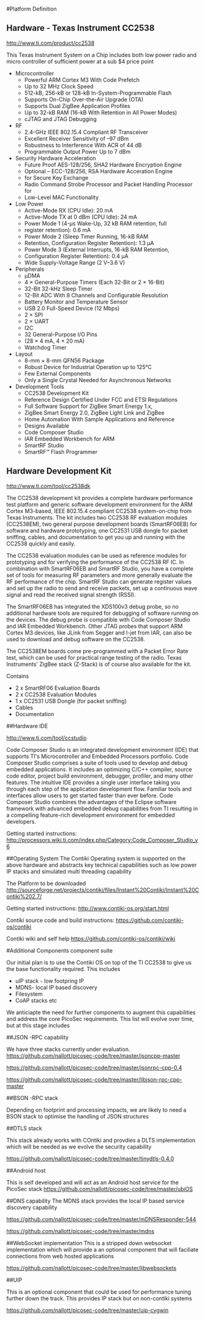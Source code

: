 #Platform Definition

## Hardware - Texas Instrument CC2538
 http://www.ti.com/product/cc2538

This Texas Instrument System on a Chip includes both low power radio and micro controller of sufficient power at a sub $4 price point 


- Microcontroller
	- Powerful ARM Cortex M3 With Code Prefetch
	- Up to 32 MHz Clock Speed
	- 512-kB, 256-kB or 128-kB In-System-Programmable Flash
	- Supports On-Chip Over-the-Air Upgrade (OTA)
	- Supports Dual ZigBee Application Profiles
	- Up to 32-kB RAM (16-kB With Retention in All Power Modes)
	- cJTAG and JTAG Debugging
- RF
	- 2.4-GHz IEEE 802.15.4 Compliant RF Transceiver
	- Excellent Receiver Sensitivity of –97 dBm
	- Robustness to Interference With ACR of 44 dB
	- Programmable Output Power Up to 7 dBm
- Security Hardware Acceleration
	- Future Proof AES-128/256, SHA2 Hardware Encryption Engine
	- Optional – ECC-128/256, RSA Hardware Acceration Engine 
	- for Secure Key Exchange
	- Radio Command Strobe Processor and Packet Handling Processor for 
	- Low-Level MAC Functionality
- Low Power
	- Active-Mode RX (CPU Idle): 20 mA
	- Active-Mode TX at 0 dBm (CPU Idle): 24 mA
	- Power Mode 1 (4-µs Wake-Up, 32 kB RAM retention, full 
	- register retention): 0.6 mA
	- Power Mode 2 (Sleep Timer Running, 16-kB RAM 
	- Retention, Configuration Register Retention): 1.3 µA
	- Power Mode 3 (External Interrupts, 16-kB RAM Retention, 
	- Configuration Register Retention): 0.4 μA
	- Wide Supply-Voltage Range (2 V–3.6 V)
- Peripherals
	- µDMA
	- 4 × General-Purpose Timers (Each 32-Bit or 2 × 16-Bit)
	- 32-Bit 32-kHz Sleep Timer
	- 12-Bit ADC With 8 Channels and Configurable Resolution
	- Battery Monitor and Temperature Sensor
	- USB 2.0 Full-Speed Device (12 Mbps)
	- 2 × SPI
	- 2 × UART
	- I2C
	- 32 General-Purpose I/O Pins 
	- (28 × 4 mA, 4 × 20 mA)
	- Watchdog Timer
- Layout
	- 8-mm × 8-mm QFN56 Package
	- Robust Device for Industrial Operation up to 125°C
	- Few External Components
	- Only a Single Crystal Needed for Asynchronous Networks
- Development Tools
	- CC2538 Development Kit
	- Reference Design Certified Under FCC and ETSI Regulations
	- Full Software Support for ZigBee Smart Energy 1.x, 
	- ZigBee Smart Energy 2.0, ZigBee Light Link and ZigBee 
	- Home Automation With Sample Applications and Reference 
	- Designs Available
	- Code Composer Studio
	- IAR Embedded Workbench for ARM
	- SmartRF Studio
	- SmartRF™ Flash Programmer

## Hardware Development Kit

http://www.ti.com/tool/cc2538dk

The CC2538 development kit provides a complete hardware performance test platform and generic software development environment for the ARM Cortex M3-based, IEEE 802.15.4 compliant CC2538 system-on-chip from Texas Instruments. The kit includes two CC2538 RF evaluation modules (CC2538EM), two general purpose development boards (SmartRF06EB) for software and hardware prototyping, one CC2531 USB dongle for packet sniffing, cables, and documentation to get you up and running with the CC2538 quickly and easily.

The CC2538 evaluation modules can be used as reference modules for prototyping and for verifying the performance of the CC2538 RF IC. In combination with SmartRF06EB and SmartRF Studio, you have a complete set of tools for measuring RF parameters and more generally evaluate the RF performance of the chip. SmartRF Studio can generate register values and set up the radio to send and receive packets, set up a continuous wave signal and read the received signal strength (RSSI).

The SmartRF06EB has integrated the XDS100v3 debug probe, so no additional hardware tools are required for debugging of software running on the devices. The debug probe is compatible with Code Composer Studio and IAR Embedded Workbench. Other JTAG probes that support ARM Cortex M3 devices, like JLink from Segger and I-jet from IAR, can also be used to download and debug software on the CC2538.

The CC2538EM boards come pre-programmed with a Packet Error Rate test, which can be used for practical range testing of the radio. Texas Instruments' ZigBee stack (Z-Stack) is of course also available for the kit.

Contains
- 2 x SmartRF06 Evaluation Boards
- 2 x CC2538 Evaluation Modules
- 1 x CC2531 USB Dongle (for packet sniffing)
- Cables
- Documentation

##Hardware IDE 

http://www.ti.com/tool/ccstudio

Code Composer Studio is an integrated development environment (IDE) that supports TI's Microcontroller and Embedded Processors portfolio. Code Composer Studio comprises a suite of tools used to develop and debug embedded applications. It includes an optimizing C/C++ compiler, source code editor, project build environment, debugger, profiler, and many other features. The intuitive IDE provides a single user interface taking you through each step of the application development flow. Familiar tools and interfaces allow users to get started faster than ever before. Code Composer Studio combines the advantages of the Eclipse software framework with advanced embedded debug capabilities from TI resulting in a compelling feature-rich development environment for embedded developers.

Getting started instructions: http://processors.wiki.ti.com/index.php/Category:Code_Composer_Studio_v6


##Operating System 
The Contiki Operating system is supported on the above hardware and abstracts key technical capabilities such as low power IP stacks and simulated multi threading capability 

The Platform to be downloaded http://sourceforge.net/projects/contiki/files/Instant%20Contiki/Instant%20Contiki%202.7/ 

Getting started instructions: http://www.contiki-os.org/start.html

Contiki source code and build instructions: https://github.com/contiki-os/contiki


Contiki wiki and self help https://github.com/contiki-os/contiki/wiki



#Additional Components component suite

Our initial plan is to use the Contiki OS on top of the TI CC2538 to give us the base functionality required. This includes

* uIP stack - low footpring IP
* MDNS- local IP based discovery
* Filesystem
* CoAP stacks etc

We anticiapte the need for further components to augment this capabilities and address the core PicoSec requirements. This list will evolve over time, but at this stage includes

##JSON -RPC capability

We have three stacks currently under evaluation.
https://github.com/nallott/picosec-code/tree/master/jsoncpp-master

https://github.com/nallott/picosec-code/tree/master/jsonrpc-cpp-0.4

https://github.com/nallott/picosec-code/tree/master/libjson-rpc-cpp-master


##BSON -RPC stack

Depending on footprint and processing impacts, we are likely to need a BSON stack to optimise the handling of JSON structures

##DTLS stack

This stack already works with COntiki and provdies a DLTS implementation which will be needed as we evolve the security capability 

https://github.com/nallott/picosec-code/tree/master/tinydtls-0.4.0


##Android host

This is self developed and will act as an Android host service for the PicoSec stack 
https://github.com/nallott/picosec-code/tree/master/ubiOS


##DNS capability 
The MDNS stack provides the local IP based service discovery capability 


https://github.com/nallott/picosec-code/tree/master/mDNSResponder-544

https://github.com/nallott/picosec-code/tree/master/mdns


##WebSocket implementation
This is a stripped down websocket implementation which will provide a an optional component that will faciliate connections from web hosted applications

https://github.com/nallott/picosec-code/tree/master/libwebsockets

##UIP

This is an optional component that could be used for performance tuning further down the track. This provides IP stack but on non-contiki systems

https://github.com/nallott/picosec-code/tree/master/uip-cygwin



	



